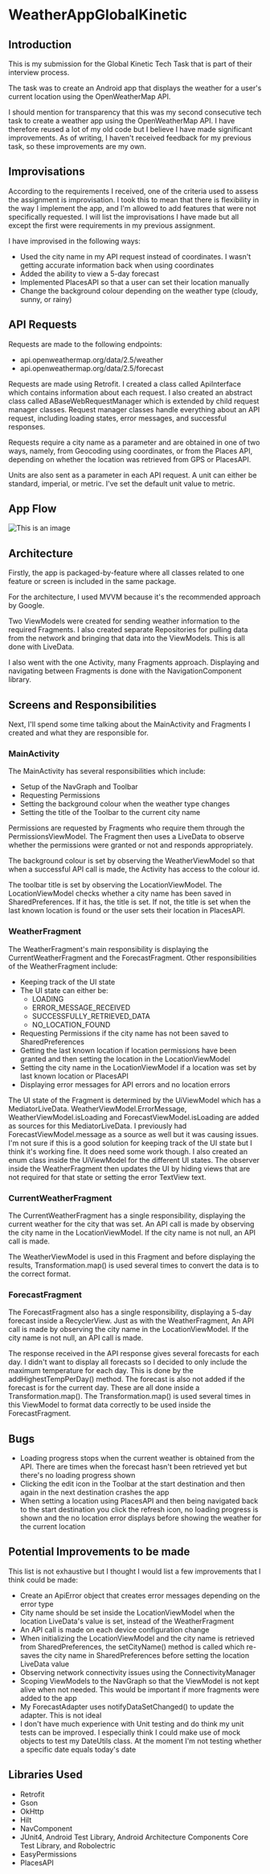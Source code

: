 # WeatherAppGlobalKinetic

## Introduction
This is my submission for the Global Kinetic Tech Task that is part of their interview process.

The task was to create an Android app that displays the weather for a user's current location using the OpenWeatherMap API.

I should mention for transparency that this was my second consecutive tech task to create a weather app using the OpenWeatherMap API. I have therefore reused a lot of my old code but I believe I have made significant improvements. As of writing, I haven't received feedback for my previous task, so these improvements are my own.

## Improvisations
According to the requirements I received, one of the criteria used to assess the assignment is improvisation. I took this to mean that there is flexibility in the way I implement the app, and I'm allowed to add features that were not specifically requested. I will list the improvisations I have made but all except the first were requirements in my previous assignment. 

I have improvised in the following ways:
- Used the city name in my API request instead of coordinates. I wasn't getting accurate information back when using coordinates
- Added the ability to view a 5-day forecast
- Implemented PlacesAPI so that a user can set their location manually
- Change the background colour depending on the weather type (cloudy, sunny, or rainy)

## API Requests
Requests are made to the following endpoints:
- api.openweathermap.org/data/2.5/weather
- api.openweathermap.org/data/2.5/forecast

Requests are made using Retrofit. I created a class called ApiInterface which contains information about each request. I also created an abstract class called ABaseWebRequestManager which is extended by child request manager classes. Request manager classes handle everything about an API request, including loading states, error messages, and successful responses.

Requests require a city name as a parameter and are obtained in one of two ways, namely, from Geocoding using coordinates, or from the Places API, depending on whether the location was retrieved from GPS or PlacesAPI.

Units are also sent as a parameter in each API request. A unit can either be standard, imperial, or metric. I've set the default unit value to metric.

## App Flow
![This is an image](https://raw.githubusercontent.com/citispy/WeatherAppGlobalKenetic/master/WeatherApp-Flow-Diagram.png)

## Architecture
Firstly, the app is packaged-by-feature where all classes related to one feature or screen is included in the same package.

For the architecture, I used MVVM because it's the recommended approach by Google.

Two ViewModels were created for sending weather information to the required Fragments. I also created separate Repositories for pulling data from the network and bringing that data into the ViewModels. This is all done with LiveData.

I also went with the one Activity, many Fragments approach. Displaying and navigating between Fragments is done with the NavigationComponent library. 

## Screens and Responsibilities
Next, I'll spend some time talking about the MainActivity and Fragments I created and what they are responsible for.

### MainActivity
The MainActivity has several responsibilities which include:
- Setup of the NavGraph and Toolbar
- Requesting Permissions
- Setting the background colour when the weather type changes
- Setting the title of the Toolbar to the current city name

Permissions are requested by Fragments who require them through the PermissionsViewModel. The Fragment then uses a LiveData to observe whether the permissions were granted or not and responds appropriately.

The background colour is set by observing the WeatherViewModel so that when a successful API call is made, the Activity has access to the colour id.

The toolbar title is set by observing the LocationViewModel. The LocationViewModel checks whether a city name has been saved in SharedPreferences. If it has, the title is set. If not, the title is set when the last known location is found or the user sets their location in PlacesAPI.

### WeatherFragment
The WeatherFragment's main responsibility is displaying the CurrentWeatherFragment and the ForecastFragment. Other responsibilities of the WeatherFragment include:
- Keeping track of the UI state
- The UI state can either be:
  - LOADING
  - ERROR_MESSAGE_RECEIVED
  - SUCCESSFULLY_RETRIEVED_DATA
  - NO_LOCATION_FOUND
- Requesting Permissions if the city name has not been saved to SharedPreferences
- Getting the last known location if location permissions have been granted and then setting the location in the LocationViewModel
- Setting the city name in the LocationViewModel if a location was set by last known location or PlacesAPI
- Displaying error messages for API errors and no location errors

The UI state of the Fragment is determined by the UiViewModel which has a MediatorLiveData. WeatherViewModel.ErrorMessage, WeatherViewModel.isLoading and ForecastViewModel.isLoading are added as sources for this MediatorLiveData. I previously had ForecastViewModel.message as a source as well but it was causing issues. I'm not sure if this is a good solution for keeping track of the UI state but I think it's working fine. It does need some work though. I also created an enum class inside the UiViewModel for the different UI states. The observer inside the WeatherFragment then updates the UI by hiding views that are not required for that state or setting the error TextView text.

### CurrentWeatherFragment
The CurrentWeatherFragment has a single responsibility, displaying the current weather for the city that was set. An API call is made by observing the city name in the LocationViewModel. If the city name is not null, an API call is made.

The WeatherViewModel is used in this Fragment and before displaying the results, Transformation.map() is used several times to convert the data is to the correct format.

### ForecastFragment
The ForecastFragment also has a single responsibility, displaying a 5-day forecast inside a RecyclerView. Just as with the WeatherFragment, An API call is made by observing the city name in the LocationViewModel. If the city name is not null, an API call is made.

The response received in the API response gives several forecasts for each day. I didn't want to display all forecasts so I decided to only include the maximum temperature for each day. This is done by the addHighestTempPerDay() method. The forecast is also not added if the forecast is for the current day. These are all done inside a Transformation.map(). The Transformation.map() is used several times in this ViewModel to format data correctly to be used inside the ForecastFragment.

## Bugs
- Loading progress stops when the current weather is obtained from the API. There are times when the forecast hasn't been retrieved yet but there's no loading progress shown
- Clicking the edit icon in the Toolbar at the start destination and then again in the next destination crashes the app
- When setting a location using PlacesAPI and then being navigated back to the start destination you click the refresh icon, no loading progress is shown and the no location error displays before showing the weather for the current location

## Potential Improvements to be made
This list is not exhaustive but I thought I would list a few improvements that I think could be made:
- Create an ApiError object that creates error messages depending on the error type
- City name should be set inside the LocationViewModel when the location LiveData's value is set, instead of the WeatherFragment
- An API call is made on each device configuration change
- When initializing the LocationViewModel and the city name is retrieved from SharedPreferences, the setCityName() method is called which re-saves the city name in SharedPreferences before setting the location LiveData value
- Observing network connectivity issues using the ConnectivityManager
- Scoping ViewModels to the NavGraph so that the ViewModel is not kept alive when not needed. This would be important if more fragments were added to the app
- My ForecastAdapter uses notifyDataSetChanged() to update the adapter. This is not ideal
- I don't have much experience with Unit testing and do think my unit tests can be improved. I especially think I could make use of mock objects to test my DateUtils class. At the moment I'm not testing whether a specific date equals today's date

## Libraries Used
- Retrofit
- Gson
- OkHttp
- Hilt
- NavComponent
- JUnit4, Android Test Library, Android Architecture Components Core Test Library, and Robolectric
- EasyPermissions
- PlacesAPI
